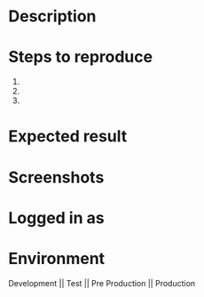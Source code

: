 # Description

# Steps to reproduce
1.
2.
3.

# Expected result

# Screenshots

# Logged in as

# Environment
Development || Test || Pre Production || Production